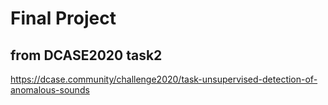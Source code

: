 # Final Project
## from DCASE2020 task2 <br/>
https://dcase.community/challenge2020/task-unsupervised-detection-of-anomalous-sounds <br/>
